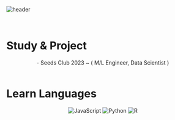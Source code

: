![header](https://capsule-render.vercel.app/api?type=waving&color=auto&height=300&section=header&text=minseong0213&fontSize=90&animation=fadeIn&fontAlignY=38&desc=M/L%20Engineer,%20Data%20Scientist&descAlignY=60&descAlign=70)

<br/>

# Study & Project

<div align="center">
    - Seeds Club 2023 ~ ( M/L Engineer, Data Scientist )
</div>

<br/>

# Learn Languages

<div align="center">
    <img alt="JavaScript" src ="https://img.shields.io/badge/JavaScriipt-F7DF1E.svg?&style=for-the-badge&logo=JavaScript&logoColor=white"/>
    <img alt="Python" src ="https://img.shields.io/badge/Python-3776AB.svg?&style=for-the-badge&logo=Python&logoColor=white"/>
    <img alt="R" src ="https://img.shields.io/badge/R-276DC3.svg?&style=for-the-badge&logo=R&logoColor=white"/>
</div>
